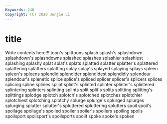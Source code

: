 ```yaml
---
Keywords: 246
Copyright: (C) 2020 Junjie Li
---
```


# title

Write contents here!!!
toon's 
spittoons 
splash 
splash's 
splashdown
splashdown's 
splashdowns 
splashed 
splashes 
splashier 
splashiest 
splashing 
splashy 
splat 
splat's
splats 
splatted 
splatter 
splatter's 
splattered 
splattering 
splatters 
splatting 
splay 
splay's
splayed 
splaying 
splays 
spleen 
spleen's 
spleens 
splendid 
splendider 
splendidest 
splendidly
splendour 
splendour's 
splenetic 
splice 
splice's 
spliced 
splicer 
splicer's 
splicers 
splices
splicing 
spline 
splines 
splint 
splint's 
splinted 
splinter 
splinter's 
splintered 
splintering
splinters 
splinting 
splints 
split 
split's 
splits 
splitting 
splitting's 
splittings 
splodge
splotch 
splotch's 
splotched 
splotches 
splotchier 
splotchiest 
splotching 
splotchy 
splurge 
splurge's
splurged 
splurges 
splurging 
splutter 
splutter's 
spluttered 
spluttering 
splutters 
spoil 
spoil's
spoilage 
spoilage's 
spoiled 
spoiler 
spoiler's 
spoilers 
spoiling 
spoils 
spoilsport 
spoilsport's
spoilsports 
spoilt 
spoke 
spoke's 
spoken 
